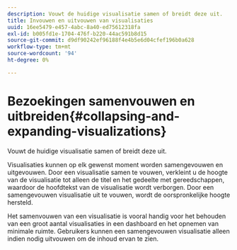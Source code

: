 ```yaml
---
description: Vouwt de huidige visualisatie samen of breidt deze uit.
title: Invouwen en uitvouwen van visualisaties
uuid: 16ee5479-e457-4abc-8a40-ed75612318fa
exl-id: b005fd1e-1704-476f-b220-44ac591b8d15
source-git-commit: d9df90242ef96188f4e4b5e6d04cfef196b0a628
workflow-type: tm+mt
source-wordcount: '94'
ht-degree: 0%

---
```


# Bezoekingen samenvouwen en uitbreiden{#collapsing-and-expanding-visualizations}

Vouwt de huidige visualisatie samen of breidt deze uit.

Visualisaties kunnen op elk gewenst moment worden samengevouwen en uitgevouwen. Door een visualisatie samen te vouwen, verkleint u de hoogte van de visualisatie tot alleen de titel en het gedeelte met gereedschappen, waardoor de hoofdtekst van de visualisatie wordt verborgen. Door een samengevouwen visualisatie uit te vouwen, wordt de oorspronkelijke hoogte hersteld.

Het samenvouwen van een visualisatie is vooral handig voor het behouden van een groot aantal visualisaties in een dashboard en het opnemen van minimale ruimte. Gebruikers kunnen een samengevouwen visualisatie alleen indien nodig uitvouwen om de inhoud ervan te zien.
